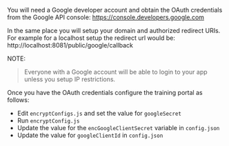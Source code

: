 You will need a Google developer account and obtain the OAuth credentials from the Google API console: https://console.developers.google.com

In the same place you will setup your domain and authorized redirect URIs. For example for a localhost setup the redirect url would be: http://localhost:8081/public/google/callback

NOTE:
> Everyone with a Google account will be able to login to your app unless you setup IP restrictions.

Once you have the OAuth credentials configure the training portal as follows:
- Edit `encryptConfigs.js` and set the value for `googleSecret`
- Run `encryptConfig.js`
- Update the value for the `encGoogleClientSecret` variable in `config.json`
- Update the value for `googleClientId` in `config.json`